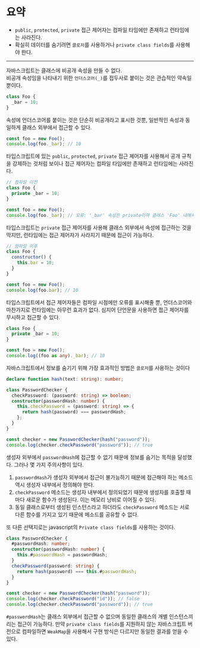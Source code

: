# 요약

- `public`, `protected`, `private` 접근 제어자는 컴파일 타임에만 존재하고 런타임에는 사라진다.
- 확실히 데이터를 숨기려면 `클로저`를 사용하거나 `private class fields`를 사용해야 한다.

---

자바스크립트는 클래스에 비공개 속성을 만들 수 없다.<br>
비공개 속성임을 나타내기 위한 `언더스코어(_)`를 접두사로 붙이는 것은 관습적인 약속일 뿐이다.

```typescript
class Foo {
  _bar = 10;
}
```

속성에 언더스코어를 붙이는 것은 단순히 비공개라고 표시한 것뿐, 일반적인 속성과 동일하게 클래스 외부에서 접근할 수 있다.

```typescript
const foo = new Foo();
console.log(foo._bar); // 10
```

타입스크립트에 있는 `public`, `protected`, `private` 접근 제어자를 사용해서 공개 규칙을 강제하는 것처럼 보이나 접근 제어자는 컴파일 타임에만 존재하고 런타임에는 사라진다.

```typescript
// 컴파일 이전
class Foo {
  private _bar = 10;
}

const foo = new Foo();
console.log(foo._bar); // 오류: '_bar' 속성은 private이며 클래스 'Foo' 내에서만 액세스할 수 있습니다.
```

타입스크립트는 `private` 접근 제어자를 사용해 클래스 외부에서 속성에 접근하는 것을 막지만, 런타임에는 접근 제어자가 사라지기 때문에 접근이 가능하다.

```javascript
// 컴파일 이후
class Foo {
  constructor() {
    this.bar = 10;
  }
}

const foo = new Foo();
console.log(foo.bar); // 10
```

타입스크립트에서 접근 제어자들은 컴파일 시점에만 오류를 표시해줄 뿐, 언더스코어와 마찬가지로 런타임에는 아무런 효과가 없다. 심지어 단언문을 사용하면 접근 제어자를 무시하고 접근할 수 있다.

```typescript
class Foo {
  private _bar = 10;
}

const foo = new Foo();
console.log((foo as any)._bar); // 10
```

자바스크립트에서 정보를 숨기기 위해 가장 효과적인 방법은 `클로저`를 사용하는 것이다

```typescript
declare function hash(text: string): number;

class PasswordChecker {
  checkPassword: (password: string) => boolean;
  constructor(passwordHash: number) {
    this.checkPassword = (password: string) => {
      return hash(password) === passwordHash;
    };
  }
}

const checker = new PasswordChecker(hash("password"));
console.log(checker.checkPassword("password")); // true
```

생성자 외부에서 `passwordHash`에 접근할 수 없기 때문에 정보를 숨기는 목적을 달성했다. 그러나 몇 가지 주의사항이 있다. <br>

1. `passwordHash`가 생성자 외부에서 접근이 불가능하기 때문에 접근해야 하는 메소드 역시 생성자 내부에서 정의해야 한다.
2. `checkPassword` 메소드는 생성자 내부에서 정의되었기 때문에 생성자를 호출할 때마다 새로운 함수가 생성된다. 이는 메모리 낭비로 이어질 수 있다.
3. 동일 클래스로부터 생성된 인스턴스라고 하더라도 `checkPassword` 메소드는 서로 다른 함수를 가지고 있기 때문에 메소드를 공유할 수 없다.

또 다른 선택지로는 javascript의 `Private class fields`를 사용하는 것이다.

```typescript
class PasswordChecker {
  #passwordHash: number;
  constructor(passwordHash: number) {
    this.#passwordHash = passwordHash;
  }
  checkPassword(password: string) {
    return hash(password) === this.#passwordHash;
  }
}

const checker = new PasswordChecker(hash("password"));
console.log(checker.checkPassword("id")); // false
console.log(checker.checkPassword("password")); // true
```

`#passwordHash`는 클래스 외부에서 접근할 수 없으며 동일한 클래스의 개별 인스턴스끼리는 접근이 가능하다. 만약 `private class fields`를 지원하지 않는 자바스크립트 버전으로 컴파일하면 `WeakMap`을 사용해서 구현 방식은 다르지만 동일한 결과를 얻을 수 있다.

